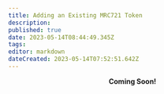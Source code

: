 ```yaml
---
title: Adding an Existing MRC721 Token
description: 
published: true
date: 2023-05-14T08:44:49.345Z
tags: 
editor: markdown
dateCreated: 2023-05-14T07:52:51.642Z
---
```


<p style="text-align: center;"><strong>Coming Soon!<strong></p>